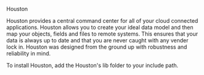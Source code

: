 Houston

Houston provides a central command center for all of your cloud connected applications. Houston allows you to create your ideal data model and then map your objects, fields and files to remote systems. This ensures that your data is always up to date and that you are never caught with any vender lock in. Houston was designed from the ground up with robustness and reliability in mind.

To install Houston, add the Houston's lib folder to your include path.
